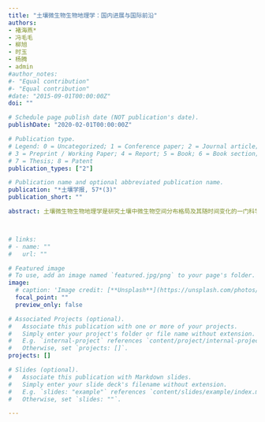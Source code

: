 ```yaml
---
title: "土壤微生物生物地理学：国内进展与国际前沿"
authors:
- 褚海燕*
- 冯毛毛
- 柳旭
- 时玉
- 杨腾
- admin
#author_notes:
#- "Equal contribution"
#- "Equal contribution"
#date: "2015-09-01T00:00:00Z"
doi: ""

# Schedule page publish date (NOT publication's date).
publishDate: "2020-02-01T00:00:00Z"

# Publication type.
# Legend: 0 = Uncategorized; 1 = Conference paper; 2 = Journal article;
# 3 = Preprint / Working Paper; 4 = Report; 5 = Book; 6 = Book section;
# 7 = Thesis; 8 = Patent
publication_types: ["2"]

# Publication name and optional abbreviated publication name.
publication: "*土壤学报, 57*(3)"
publication_short: ""

abstract: 土壤微生物生物地理学是研究土壤中微生物空间分布格局及其随时间变化的一门科学，是土壤微生物学和微生物生态学等领域的研究前沿。近年来，尽管土壤微生物生物地理学研究取得了巨大进展，目前仍面临诸多难题与挑战。本文简要回顾了土壤微生物生物地理学的发展历程，重点介绍近年来我国在森林、草地和农田生态系统中土壤微生物生物地理学研究的主要进展。同时进一步阐述了目前土壤微生物生物地理学研究的国际前沿方向，包括微生物群落空间分布及其驱动机制、群落构建过程与共存网络、微生物地理分布与生态系统功能的关联以及预测微生物群落对全球变化的响应。最后，对土壤微生物生物地理学未来的研究方向进行了展望，强调了清晰的微生物物种定义、微生物群落的时间动态、多组学与合成生物学技术以及高精度的预测模型在土壤微生物生物地理学研究中的重要性。



# links:
# - name: ""
#   url: ""

# Featured image
# To use, add an image named `featured.jpg/png` to your page's folder. 
image:
  # caption: 'Image credit: [**Unsplash**](https://unsplash.com/photos/jdD8gXaTZsc)'
  focal_point: ""
  preview_only: false

# Associated Projects (optional).
#   Associate this publication with one or more of your projects.
#   Simply enter your project's folder or file name without extension.
#   E.g. `internal-project` references `content/project/internal-project/index.md`.
#   Otherwise, set `projects: []`.
projects: []

# Slides (optional).
#   Associate this publication with Markdown slides.
#   Simply enter your slide deck's filename without extension.
#   E.g. `slides: "example"` references `content/slides/example/index.md`.
#   Otherwise, set `slides: ""`.

---
```

